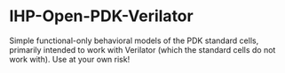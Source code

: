 # IHP-Open-PDK-Verilator
Simple functional-only behavioral models of the PDK standard cells, primarily intended to work with Verilator (which the standard cells do not work with). Use at your own risk!
